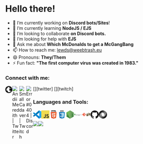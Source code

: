 # Hello there!

- 🔭 I’m currently working on **Discord bots/Sites**!
- 🌱 I’m currently learning **NodeJS / EJS**
- 👯 I’m looking to collaborate **on Discord bots.**
- 🤔 I’m looking for help with **EJS**
- 💬 Ask me about **Which McDonalds to get a McGangBang**
- 📫 How to reach me: [lewds@weebtrash.eu](mailto:lewds@weebtrash.eu)
- 😄 Pronouns: **They/Them**
- ⚡ Fun fact: **"The first computer virus was created in 1983."**

### Connect with me:

[<img align="left" alt="https://lewds.fun" width="22px" src="https://raw.githubusercontent.com/iconic/open-iconic/master/svg/globe.svg" />][website]
[<img align="left" alt="AndiiMeredith | Twitter" width="22px" src="https://cdn.jsdelivr.net/npm/simple-icons@v3/icons/twitter.svg" />][twitter]
[<img align="left" alt="SmallCadaver | Twitch" width="22px" src="https://cdn.jsdelivr.net/npm/simple-icons@v3/icons/twitch.svg" />][twitch]
[<img align="left" alt="Error#0404 | Discord" width="22px" src="https://cdn.jsdelivr.net/npm/simple-icons@v3/icons/discord.svg" />][discord]
<br />

### Languages and Tools:

<img align="left" alt="Visual Studio Code" width="26px" src="https://raw.githubusercontent.com/github/explore/80688e429a7d4ef2fca1e82350fe8e3517d3494d/topics/visual-studio-code/visual-studio-code.png" />
<img align="left" alt="JavaScript" width="26px" src="https://raw.githubusercontent.com/github/explore/80688e429a7d4ef2fca1e82350fe8e3517d3494d/topics/javascript/javascript.png" />
<img align="left" alt="HTML5" width="26px" src="https://raw.githubusercontent.com/github/explore/80688e429a7d4ef2fca1e82350fe8e3517d3494d/topics/html/html.png" />
<img align="left" alt="CSS3" width="26px" src="https://raw.githubusercontent.com/github/explore/80688e429a7d4ef2fca1e82350fe8e3517d3494d/topics/css/css.png" />
<img align="left" alt="Node.js" width="26px" src="https://raw.githubusercontent.com/github/explore/80688e429a7d4ef2fca1e82350fe8e3517d3494d/topics/nodejs/nodejs.png" />
<img align="left" alt="MongoDB" width="26px" src="https://raw.githubusercontent.com/github/explore/80688e429a7d4ef2fca1e82350fe8e3517d3494d/topics/mongodb/mongodb.png" />
<img align="left" alt="Git" width="26px" src="https://raw.githubusercontent.com/github/explore/80688e429a7d4ef2fca1e82350fe8e3517d3494d/topics/git/git.png" />
<img align="left" alt="GitHub" width="26px" src="https://raw.githubusercontent.com/github/explore/78df643247d429f6cc873026c0622819ad797942/topics/github/github.png" />
<img align="left" alt="JSON" width="26px" src="https://raw.githubusercontent.com/github/explore/78df643247d429f6cc873026c0622819ad797942/topics/json/json.png" />
<br />
<br />

<div>
  <img height="170" align="left" src="https://github-readme-stats.vercel.app/api?username=Xynnix&show_icons=true&include_all_commits=true&hide_border=false&theme=jolly" />
  <img src="https://github-readme-stats.vercel.app/api/top-langs/?username=Xynnix&layout=compact&hide_border=false&theme=jolly" />
</div>

[website]: https://lewds.fun
[discord]: https://dsc.gg/18
